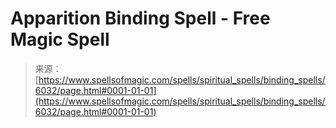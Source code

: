 <!--yml
category: 未分类
date: 2024-06-12 18:40:31
-->

# Apparition Binding Spell - Free Magic Spell

> 来源：[https://www.spellsofmagic.com/spells/spiritual_spells/binding_spells/6032/page.html#0001-01-01](https://www.spellsofmagic.com/spells/spiritual_spells/binding_spells/6032/page.html#0001-01-01)